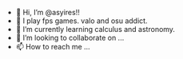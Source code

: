 - 👋 Hi, I’m @asyires!!
- 👀 I play fps games. valo and osu addict.
- 🌱 I’m currently learning calculus and astronomy.
- 💞️ I’m looking to collaborate on ...
- 📫 How to reach me ...

<!---
asyires/asyires is a ✨ special ✨ repository because its `README.md` (this file) appears on your GitHub profile.
You can click the Preview link to take a look at your changes.
--->
